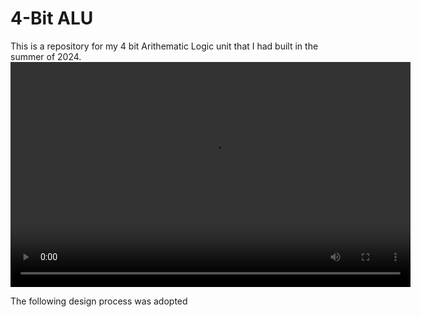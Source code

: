 # 4-Bit ALU

This is a repository for my 4 bit Arithematic Logic unit that I had built in the summer of 2024. 
<video width="640" height="360" controls>
  <source src="Images/Recording 2024-07-10 150239.mp4" type="video/mp4">
  Your browser does not support the video tag.
</video>

The following design process was adopted 

